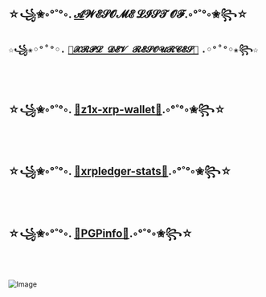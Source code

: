 
## ☆꧁✬◦°˚°◦. [𝓐](https://f1f47a23.github.io)𝓦𝓔𝓢𝓞𝓜𝓔  𝓛𝓘𝓢𝓣  𝓞𝓕.◦°˚°◦✬꧂☆

## `☆꧁✬◦°˚°◦.` [`💎𝓧𝓡𝓟𝓛 𝓓𝓔𝓥 𝓡𝓔𝓢𝓞𝓤𝓡𝓒𝓔𝓢💎`](https://github.com/f1f47a23/AWESOME) `.◦°˚°◦✬꧂☆` 

<br><br>  

## ☆꧁✬◦°˚°◦. [💎z1x-xrp-wallet💎](https://github.com/f1f47a23/z1x-xrp-wallet).◦°˚°◦✬꧂☆


<br><br>

## ☆꧁✬◦°˚°◦. [💎xrpledger-stats💎](https://tinyurl.com/xrpledger).◦°˚°◦✬꧂☆

<br><br>

## ☆꧁✬◦°˚°◦. [💎PGPinfo💎](https://f1f47a23.github.io/PGPinfo.txt).◦°˚°◦✬꧂☆


<br><br>

![Image](https://f1f47a23.github.io/img/nothing-to-see-here-move-along.jpg)




